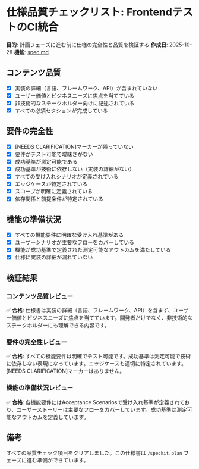 # 仕様品質チェックリスト: FrontendテストのCI統合

**目的**: 計画フェーズに進む前に仕様の完全性と品質を検証する
**作成日**: 2025-10-28
**機能**: [spec.md](../spec.md)

## コンテンツ品質

- [x] 実装の詳細（言語、フレームワーク、API）が含まれていない
- [x] ユーザー価値とビジネスニーズに焦点を当てている
- [x] 非技術的なステークホルダー向けに記述されている
- [x] すべての必須セクションが完成している

## 要件の完全性

- [x] [NEEDS CLARIFICATION]マーカーが残っていない
- [x] 要件がテスト可能で曖昧さがない
- [x] 成功基準が測定可能である
- [x] 成功基準が技術に依存しない（実装の詳細がない）
- [x] すべての受け入れシナリオが定義されている
- [x] エッジケースが特定されている
- [x] スコープが明確に定義されている
- [x] 依存関係と前提条件が特定されている

## 機能の準備状況

- [x] すべての機能要件に明確な受け入れ基準がある
- [x] ユーザーシナリオが主要なフローをカバーしている
- [x] 機能が成功基準で定義された測定可能なアウトカムを満たしている
- [x] 仕様に実装の詳細が漏れていない

## 検証結果

### コンテンツ品質レビュー
✅ **合格**: 仕様書は実装の詳細（言語、フレームワーク、API）を含まず、ユーザー価値とビジネスニーズに焦点を当てています。開発者だけでなく、非技術的なステークホルダーにも理解できる内容です。

### 要件の完全性レビュー
✅ **合格**: すべての機能要件は明確でテスト可能です。成功基準は測定可能で技術に依存しない表現になっています。エッジケースも適切に特定されています。[NEEDS CLARIFICATION]マーカーはありません。

### 機能の準備状況レビュー
✅ **合格**: 各機能要件にはAcceptance Scenariosで受け入れ基準が定義されており、ユーザーストーリーは主要なフローをカバーしています。成功基準は測定可能なアウトカムを定義しています。

## 備考

すべての品質チェック項目をクリアしました。この仕様書は `/speckit.plan` フェーズに進む準備ができています。